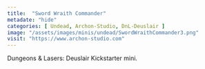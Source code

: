 ```yaml
---
title:  "Sword Wraith Commander"
metadate: "hide"
categories: [ Undead, Archon-Studio, DnL-Deuslair ]
image: "/assets/images/minis/undead/SwordWraithCommander3.png"
visit: "https://www.archon-studio.com"
---
```

Dungeons & Lasers: Deuslair Kickstarter mini.